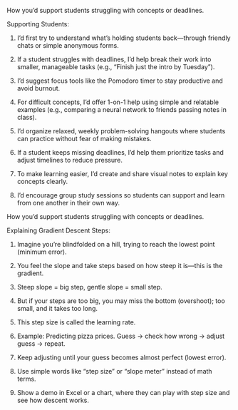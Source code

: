 How you’d support students struggling with concepts or deadlines.

Supporting Students:

1. I’d first try to understand what’s holding students back—through friendly chats or simple anonymous forms.

2. If a student struggles with deadlines, I’d help break their work into smaller, manageable tasks (e.g., “Finish just the intro by Tuesday”).

3. I’d suggest focus tools like the Pomodoro timer to stay productive and avoid burnout.

4. For difficult concepts, I’d offer 1-on-1 help using simple and relatable examples (e.g., comparing a neural network to friends passing notes in class).

5. I’d organize relaxed, weekly problem-solving hangouts where students can practice without fear of making mistakes.

6. If a student keeps missing deadlines, I’d help them prioritize tasks and adjust timelines to reduce pressure.

7. To make learning easier, I’d create and share visual notes to explain key concepts clearly.

8. I’d encourage group study sessions so students can support and learn from one another in their own way.






How you’d support students struggling with concepts or deadlines.

Explaining Gradient Descent Steps:

1. Imagine you’re blindfolded on a hill, trying to reach the lowest point (minimum error).

2. You feel the slope and take steps based on how steep it is—this is the gradient.

3. Steep slope = big step, gentle slope = small step.

4. But if your steps are too big, you may miss the bottom (overshoot); too small, and it takes too long.

5. This step size is called the learning rate.

6. Example: Predicting pizza prices. Guess → check how wrong → adjust guess → repeat.

7. Keep adjusting until your guess becomes almost perfect (lowest error).

8. Use simple words like “step size” or “slope meter” instead of math terms.

9. Show a demo in Excel or a chart, where they can play with step size and see how descent works.


